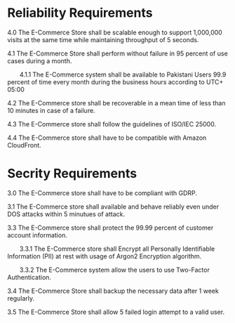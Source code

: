 
# Reliability Requirements 

4.0 The E-Commerce Store shall be scalable enough to support 1,000,000 visits at the same time while maintaining throughput of 5 seconds.

4.1 The E-Commerce Store shall perform without failure in 95 percent of use cases during a month.
        
   &emsp;&emsp;4.1.1 The E-Commerce system shall be available to Pakistani Users 99.9 percent of time every month during the business hours according to UTC+ 05:00

4.2 The E-Commerce store shall be recoverable in a mean time of less than 10 minutes in case of a failure.

4.3 The E-Commerce store shall follow the guidelines of  ISO/IEC 25000.

4.4 The E-Commerce store shall have to be compatible with Amazon CloudFront.

# Secrity Requirements
3.0 The E-Commerce store shall have to be compliant with GDRP.

3.1 The E-Commerce store shall available and behave reliably even under DOS attacks within 5 minutues of attack.

3.3 The E-Commerce store shall protect the 99.99 percent of customer account information.

   &emsp;&emsp;3.3.1 The E-Commerce store shall Encrypt all Personally Identifiable Information (PII) at rest with usage of Argon2 Encryption algorithm.

   &emsp;&emsp;3.3.2 The E-Commerce system allow the users to use Two-Factor Authentication.

3.4 The E-Commerce Store shall backup the necessary data after 1 week regularly.

3.5 The E-Commerce Store shall allow 5 failed login attempt to a valid user.

